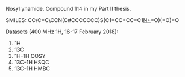 Nosyl ynamide. Compound 114 in my Part II thesis.

SMILES: CC/C=C\CCN(C#CCCCCCC)S(C1=CC=CC=C1[N+]([O-])=O)(=O)=O

Datasets (400 MHz 1H, 16-17 February 2018):

1. 1H
2. 13C
3. 1H-1H COSY
4. 13C-1H HSQC
5. 13C-1H HMBC
